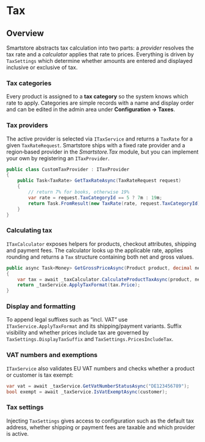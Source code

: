 # Tax

## Overview
Smartstore abstracts tax calculation into two parts: a *provider* resolves the tax
rate and a *calculator* applies that rate to prices. Everything is driven by
`TaxSettings` which determine whether amounts are entered and displayed
inclusive or exclusive of tax.

### Tax categories
Every product is assigned to a **tax category** so the system knows which rate
to apply. Categories are simple records with a name and display order and can be
edited in the admin area under **Configuration → Taxes**.

### Tax providers
The active provider is selected via `ITaxService` and returns a `TaxRate` for a
given `TaxRateRequest`. Smartstore ships with a fixed rate provider and a
region‑based provider in the *Smartstore.Tax* module, but you can implement your
own by registering an `ITaxProvider`.

```csharp
public class CustomTaxProvider : ITaxProvider
{
    public Task<TaxRate> GetTaxRateAsync(TaxRateRequest request)
    {
        // return 7% for books, otherwise 19%
        var rate = request.TaxCategoryId == 5 ? 7m : 19m;
        return Task.FromResult(new TaxRate(rate, request.TaxCategoryId));
    }
}
```

### Calculating tax
`ITaxCalculator` exposes helpers for products, checkout attributes, shipping and
payment fees. The calculator looks up the applicable rate, applies rounding and
returns a `Tax` structure containing both net and gross values.

```csharp
public async Task<Money> GetGrossPriceAsync(Product product, decimal netPrice)
{
    var tax = await _taxCalculator.CalculateProductTaxAsync(product, netPrice, inclusive: true);
    return _taxService.ApplyTaxFormat(tax.Price);
}
```

### Display and formatting
To append legal suffixes such as “incl. VAT” use `ITaxService.ApplyTaxFormat`
and its shipping/payment variants. Suffix visibility and whether prices include
tax are governed by `TaxSettings.DisplayTaxSuffix` and `TaxSettings.PricesIncludeTax`.

### VAT numbers and exemptions
`ITaxService` also validates EU VAT numbers and checks whether a product or
customer is tax exempt:

```csharp
var vat = await _taxService.GetVatNumberStatusAsync("DE123456789");
bool exempt = await _taxService.IsVatExemptAsync(customer);
```

### Tax settings
Injecting `TaxSettings` gives access to configuration such as the default tax
address, whether shipping or payment fees are taxable and which provider is
active. 